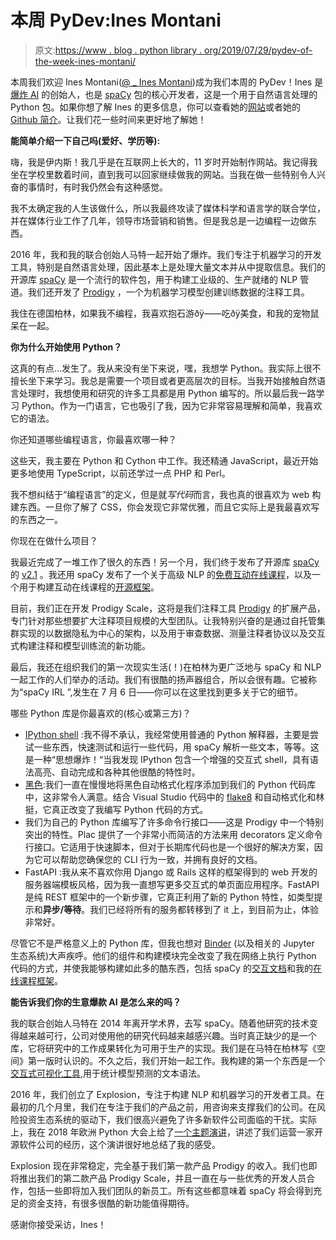 # 本周 PyDev:Ines Montani

> 原文:[https://www . blog . python library . org/2019/07/29/pydev-of-the-week-ines-montani/](https://www.blog.pythonlibrary.org/2019/07/29/pydev-of-the-week-ines-montani/)

本周我们欢迎 Ines Montani([@ _ Ines Montani](https://twitter.com/_inesmontani))成为我们本周的 PyDev！Ines 是[爆炸 AI](https://explosion.ai/) 的创始人，也是 [spaCy](https://spacy.io/) 包的核心开发者，这是一个用于自然语言处理的 Python 包。如果你想了解 Ines 的更多信息，你可以查看她的[网站](https://ines.io/)或者她的 [Github 简介](https://github.com/ines)。让我们花一些时间来更好地了解她！

**能简单介绍一下自己吗(爱好、学历等):**

嗨，我是伊内斯！我几乎是在互联网上长大的，11 岁时开始制作网站。我记得我坐在学校里数着时间，直到我可以回家继续做我的网站。当我在做一些特别令人兴奋的事情时，有时我仍然会有这种感觉。

我不太确定我的人生该做什么，所以我最终攻读了媒体科学和语言学的联合学位，并在媒体行业工作了几年，领导市场营销和销售。但是我总是一边编程一边做东西。

2016 年，我和我的联合创始人马特一起开始了爆炸。我们专注于机器学习的开发工具，特别是自然语言处理，因此基本上是处理大量文本并从中提取信息。我们的开源库 [spaCy](https://spacy.io) 是一个流行的软件包，用于构建工业级的、生产就绪的 NLP 管道。我们还开发了 [Prodigy](https://prodi.gy) ，一个为机器学习模型创建训练数据的注释工具。

我住在德国柏林，如果我不编程，我喜欢抱石游ðÿ——吃ðÿ美食，和我的宠物鼠呆在一起。

**你为什么开始使用 Python？**

这真的有点...发生了。我从来没有坐下来说，嘿，我想学 Python。我实际上很不擅长坐下来学习。我总是需要一个项目或者更高层次的目标。当我开始接触自然语言处理时，我想使用和研究的许多工具都是用 Python 编写的。所以最后我一路学习 Python。作为一门语言，它也吸引了我，因为它非常容易理解和简单，我喜欢它的语法。

你还知道哪些编程语言，你最喜欢哪一种？

这些天，我主要在 Python 和 Cython 中工作。我还精通 JavaScript，最近开始更多地使用 TypeScript，以前还学过一点 PHP 和 Perl。

我不想纠结于“编程语言”的定义，但是就*写代码*而言，我也真的很喜欢为 web 构建东西。一旦你了解了 CSS，你会发现它非常优雅，而且它实际上是我最喜欢写的东西之一。

你现在在做什么项目？

我最近完成了一堆工作了很久的东西！另一个月，我们终于发布了开源库 [spaCy](https://spacy.io) 的 [v2.1](https://explosion.ai/blog/spacy-v2-1) 。我还用 spaCy 发布了一个关于高级 NLP 的[免费互动在线课程](https://course.spacy.io/)，以及一个用于构建互动在线课程的[开源框架](https://github.com/ines/spacy-course)。

目前，我们正在开发 Prodigy Scale，这将是我们注释工具 [Prodigy](https://prodi.gy) 的扩展产品，专门针对那些想要扩大注释项目规模的大型团队。让我特别兴奋的是通过自托管集群实现的以数据隐私为中心的架构，以及用于审查数据、测量注释者协议以及交互式构建注释和模型训练流的新功能。

最后，我还在组织我们的第一次现实生活(！)在柏林为更广泛地与 spaCy 和 NLP 一起工作的人们举办的活动。我们有很酷的扬声器组合，所以会很有趣。它被称为“spaCy IRL ”,发生在 7 月 6 日——你可以在这里找到更多关于它的细节。

哪些 Python 库是你最喜欢的(核心或第三方)？

*   [IPython shell](https://ipython.readthedocs.io) :我不得不承认，我经常使用普通的 Python 解释器，主要是尝试一些东西，快速测试和运行一些代码，用 spaCy 解析一些文本，等等。这是一种“思想爆炸！“当我发现 IPython 包含一个增强的交互式 shell，具有语法高亮、自动完成和各种其他很酷的特性时。
*   [黑色](https://github.com/ambv/black):我们一直在慢慢地将黑色自动格式化程序添加到我们的 Python 代码库中，这非常令人满意。结合 Visual Studio 代码中的 [flake8](http://flake8.pycqa.org/en/latest/) 和自动格式化和林挺，它真正改变了我编写 Python 代码的方式。
*   我们为自己的 Python 库编写了许多命令行接口——这是 Prodigy 中一个特别突出的特性。Plac 提供了一个非常小而简洁的方法来用 decorators 定义命令行接口。它适用于快速脚本，但对于长期库代码也是一个很好的解决方案，因为它可以帮助您确保您的 CLI 行为一致，并拥有良好的文档。
*   FastAPI :我从来不喜欢你用 Django 或 Rails 这样的框架得到的 web 开发的服务器端模板风格，因为我一直想写更多交互式的单页面应用程序。FastAPI 是纯 REST 框架中的一个新步骤，它真正利用了新的 Python 特性，如类型提示和**异步/等待**。我们已经将所有的服务都转移到了 it 上，到目前为止，体验非常好。

尽管它不是严格意义上的 Python 库，但我也想对 [Binder](https://ovh.mybinder.org/) (以及相关的 Jupyter 生态系统)大声疾呼。他们的组件和构建模块完全改变了我在网络上执行 Python 代码的方式，并使我能够构建如此多的酷东西，包括 spaCy 的[交互文档](https://increment.com/documentation/transforming-spacys-docs/)和我的[在线课程框架](https://github.com/ines/spacy-course)。

**能告诉我们你的生意爆款 AI 是怎么来的吗？**

我的联合创始人马特在 2014 年离开学术界，去写 spaCy。随着他研究的技术变得越来越可行，公司对使用他的研究代码越来越感兴趣。当时真正缺少的是一个库，它将研究中的工作成果转化为可用于生产的实现。我们是在马特在柏林写《空间》第一版时认识的。不久之后，我们开始一起工作。我构建的第一个东西是一个[交互式可视化工具](https://explosion.ai/demos/displaCy),用于统计模型预测的文本语法。

2016 年，我们创立了 Explosion，专注于构建 NLP 和机器学习的开发者工具。在最初的几个月里，我们在专注于我们的产品之前，用咨询来支撑我们的公司。在风险投资生态系统的驱动下，我们很高兴避免了许多新软件公司面临的干扰。实际上，我在 2018 年欧洲 Python 大会上给了[一个主题演讲](https://www.youtube.com/watch?v=74AsJ7RET20)，讲述了我们运营一家开源软件公司的经历，这个演讲很好地总结了我的感受。

Explosion 现在非常稳定，完全基于我们第一款产品 Prodigy 的收入。我们也即将推出我们的第二款产品 Prodigy Scale，并且一直在与一些优秀的开发人员合作，包括一些即将加入我们团队的新员工。所有这些都意味着 spaCy 将会得到充足的资金支持，有很多很酷的新功能值得期待。

感谢你接受采访，Ines！